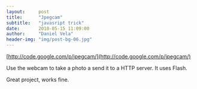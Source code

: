 ```yaml
---
layout:     post
title:      "Jpegcam"
subtitle:   "javasript trick"
date:       2010-05-15 11:09:00
author:     "Daniel Vela"
header-img: "img/post-bg-06.jpg"
---
```


[http://code.google.com/p/jpegcam/](http://code.google.com/p/jpegcam/)     

Use the webcam to take a photo a send it to a HTTP server. It uses Flash.    

Great project, works fine.     


